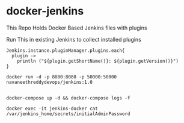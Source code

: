 # docker-jenkins
This Repo Holds Docker Based Jenkins files with plugins



Run This in existing Jenkins to collect installed plugins
```
Jenkins.instance.pluginManager.plugins.each{
  plugin -> 
    println ("${plugin.getShortName()}: ${plugin.getVersion()}")
}
```

```
docker run -d -p 8080:8080 -p 50000:50000 navaneethreddydevops/jenkins:1.0
```

```

docker-compose up -d && docker-compose logs -f

docker exec -it jenkins-docker cat /var/jenkins_home/secrets/initialAdminPassword
```
